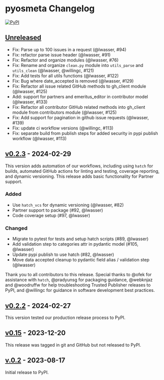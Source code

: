 # pyosmeta Changelog

[![PyPI](https://img.shields.io/pypi/v/pyosmeta.svg)](https://pypi.org/project/pyosmeta/)

## [Unreleased]
- Fix: Parse up to 100 issues in a request (@lwasser, #94)
- Fix: refactor parse issue header (@lwasser, #91)
- Fix: Refactor and organize modules (@lwasser, #76)
- Fix: Rename and organize `clean.py` module into `utils_parse` and `utils_clean` (@lwasser, @willingc, #121)
- Fix: Add tests for all utils functions (@lwasser, #122)
- Fix: Bug where date_accepted is removed (@lwasser, #129)
- Fix: Refactor all issue related GitHub methods to gh_client module (@lwasser, #125)
- Add: support for partners and emeritus_editor in contributor model (@lwasser, #133)
- Fix: Refactor all contributor GitHub related methods into gh_client module from contributors module (@lwasser, #125)
- Fix: Add support for pagination in github issue requests  (@lwasser, #139)
- Fix: update ci workflow versions (@willingc, #113)
- Fix: separate build from publish steps for added security in pypi publish workflow (@lwasser, #113)


## [v0.2.3] - 2024-02-29

This version adds automation of our workflows, including using `hatch`
for builds, automated GitHub actions for linting and testing, coverage reporting, and
dynamic versioning. This release adds basic functionality for Partner support.

### Added

- Use `hatch_vcs` for dynamic versioning (@lwasser, #82)
- Partner support to package (#92, @lwasser)
- Code coverage setup (#97, @lwasser)

### Changed

- Migrate to pytest for tests and setup hatch scripts (#89, @lwasser)
- Add validation step to categories attr in pydantic model (#105, @lwasser)
- Update pypi publish to use hatch (#82, @lwasser)
- Move data accepted cleanup to pydantic field alias / validation step (@lwasser)

Thank you to all contributors to this release. Special thanks
to @ofek for assistance with `hatch`, @pradyunsg for packaging guidance, @webknjaz
and @woodruffw for help troubleshooting Trusted Publisher releases to PyPI, and @willingc for guidance in software
development best practices.

## [v0.2.2] - 2024-02-27

This version tested our production release process to PyPI.

## [v0.15] - 2023-12-20

This release was tagged in git and GitHub but not released to PyPI.

## [v.0.2] - 2023-08-17

Initial release to PyPI.

[Unreleased]: https://github.com/pyopensci/pyosmeta/compare/v0.2.3...HEAD
[v0.2.3]: https://github.com/pyopensci/pyosmeta/compare/v0.15...v0.2.3
[v0.2.2]: https://github.com/pyopensci/pyosmeta/compare/v0.15...v0.2.2
[v0.15]: https://github.com/pyOpenSci/pyosMeta/releases/tag/v0.15
[v.0.2]: https://pypi.org/project/pyosmeta/0.2/
